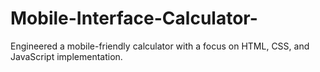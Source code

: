 # Mobile-Interface-Calculator-
Engineered a mobile-friendly calculator with a focus on HTML,  CSS, and JavaScript implementation. 
